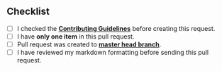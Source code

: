 <!--- Provide a general summary of your changes in the Title above -->

## Checklist
<!--- Please go over all the following points, and put an `x` in all the boxes that apply. -->
<!--- If you're unsure about any of these, don't hesitate to ask. We're here to help! -->

- [ ] I checked the [**Contributing Guidelines**](https://github.com/ythecombinator/You-Dont-Know-X/blob/master/.github/CONTRIBUTING.md) before creating this request.
- [ ] I have **only one item** in this pull request.
- [ ] Pull request was created to [**master head branch**](https://github.com/ythecombinator/You-Dont-Know-X/tree/master).
- [ ] I have reviewed my markdown formatting before sending this pull request.
